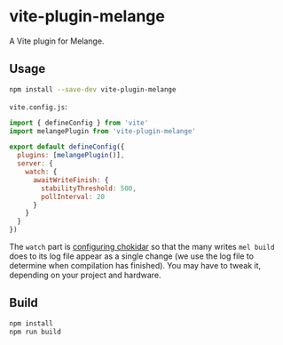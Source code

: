 # vite-plugin-melange

A Vite plugin for Melange.

## Usage

```bash
npm install --save-dev vite-plugin-melange
```

`vite.config.js`:
```javascript
import { defineConfig } from 'vite'
import melangePlugin from 'vite-plugin-melange'

export default defineConfig({
  plugins: [melangePlugin()],
  server: {
    watch: {
      awaitWriteFinish: {
        stabilityThreshold: 500,
        pollInterval: 20
      }
    }
  }
})
```

The `watch` part is [configuring chokidar](https://github.com/paulmillr/chokidar#performance) so that the many writes `mel build` does to its log file appear as a single change (we use the log file to determine when compilation has finished). You may have to tweak it, depending on your project and hardware.

## Build

```bash
npm install
npm run build
```
